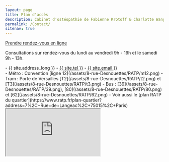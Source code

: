```yaml
---
layout: page
title: Plan d'accès
description: Cabinet d'ostéopathie de Fabienne Krotoff & Charlotte Wang, 7 rue de Langeac 75015 Paris - 01 45 31 98 48
permalink: /Contact/
sitenav: true
---
```


<div class="row">
  <div class="col-md-3"></div>
  <a class="btn btn-primary-outline btn-lg" href="https://www.clicrdv.com/932-osteopathe" role="button">Prendre rendez-vous en ligne</a>
</div>

<p></p>

Consultations sur rendez-vous du lundi au vendredi 9h - 19h et le samedi 9h - 13h.

<div class="row">
  <!--
    See Module de prise de RDV http://developers.clicrdv.com/fr/api-module-prise-rdv.html
    Testing URL : https://www.clicrdv.com/932-osteopathe?nologo=1&popin=1&mobile=1
  -->
  <!--
  <div class="col-md-10">
    <div class="embed-responsive" style="padding-bottom: 100%">
      <iframe src="https://www.clicrdv.com/932-osteopathe?websource=osteo15.com&nologo=1&popin=1&mobile=1&styles=transparent"></iframe>
    </div>
  </div>
  -->

  <div class="col-md-5" markdown="1">
  - {{ site.address_long }}
  - <a href="tel:{{ site.tel | cgi_escape }}">{{ site.tel }}</a>
  - <a href="mailto:{{ site.email }}">{{ site.email }}</a>
  </div>

  <div class="col-md-7" markdown="1">
  - Métro : Convention [ligne 12](/assets/8-rue-Desnouettes/RATP/m12.png)
  - Tram : Porte de Versailles [T2](/assets/8-rue-Desnouettes/RATP/t2.png) et [T3](/assets/8-rue-Desnouettes/RATP/t3.png)
  - Bus : [39](/assets/8-rue-Desnouettes/RATP/39.png), [80](/assets/8-rue-Desnouettes/RATP/80.png) et [62](/assets/8-rue-Desnouettes/RATP/62.png)
  - Voir aussi le [plan RATP du quartier](https://www.ratp.fr/plan-quartier?address=7%2C+Rue+de+Langeac%2C+75015%2C+Paris)
  </div>
</div>

<div class="row">
  <div class="col-md-10">
    <div class="embed-responsive embed-responsive-4by3">
      <iframe src="https://www.google.com/maps/embed?pb=!1m14!1m8!1m3!1d5252.316460462815!2d2.2948188401153518!3d48.83612046224319!3m2!1i1024!2i768!4f13.1!3m3!1m2!1s0x0000000000000000%3A0x471b308af929718f!2sFabienne+Krotoff+Ost%C3%A9opathe+D.O.!5e0!3m2!1sfr!2s!4v1421353919120"></iframe>
    </div>
  </div>
</div>
